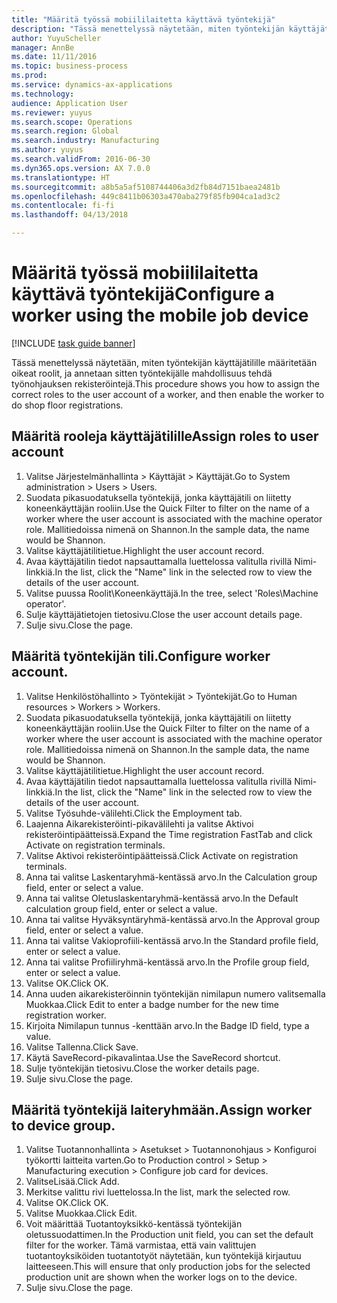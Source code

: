 ```yaml
--- 
title: "Määritä työssä mobiililaitetta käyttävä työntekijä"
description: "Tässä menettelyssä näytetään, miten työntekijän käyttäjätilille määritetään oikeat roolit, ja annetaan sitten työntekijälle mahdollisuus tehdä työnohjauksen rekisteröintejä."
author: YuyuScheller
manager: AnnBe
ms.date: 11/11/2016
ms.topic: business-process
ms.prod: 
ms.service: dynamics-ax-applications
ms.technology: 
audience: Application User
ms.reviewer: yuyus
ms.search.scope: Operations
ms.search.region: Global
ms.search.industry: Manufacturing
ms.author: yuyus
ms.search.validFrom: 2016-06-30
ms.dyn365.ops.version: AX 7.0.0
ms.translationtype: HT
ms.sourcegitcommit: a8b5a5af5108744406a3d2fb84d7151baea2481b
ms.openlocfilehash: 449c8411b06303a470aba279f85fb904ca1ad3c2
ms.contentlocale: fi-fi
ms.lasthandoff: 04/13/2018

---
```

# <a name="configure-a-worker-using-the-mobile-job-device"></a><span data-ttu-id="35385-103">Määritä työssä mobiililaitetta käyttävä työntekijä</span><span class="sxs-lookup"><span data-stu-id="35385-103">Configure a worker using the mobile job device</span></span>

[!INCLUDE [task guide banner](../../includes/task-guide-banner.md)]

<span data-ttu-id="35385-104">Tässä menettelyssä näytetään, miten työntekijän käyttäjätilille määritetään oikeat roolit, ja annetaan sitten työntekijälle mahdollisuus tehdä työnohjauksen rekisteröintejä.</span><span class="sxs-lookup"><span data-stu-id="35385-104">This procedure shows you how to assign the correct roles to the user account of a worker, and then enable the worker to do shop floor registrations.</span></span>


## <a name="assign-roles-to-user-account"></a><span data-ttu-id="35385-105">Määritä rooleja käyttäjätilille</span><span class="sxs-lookup"><span data-stu-id="35385-105">Assign roles to user account</span></span>
1. <span data-ttu-id="35385-106">Valitse Järjestelmänhallinta > Käyttäjät > Käyttäjät.</span><span class="sxs-lookup"><span data-stu-id="35385-106">Go to System administration > Users > Users.</span></span>
2. <span data-ttu-id="35385-107">Suodata pikasuodatuksella työntekijä, jonka käyttäjätili on liitetty koneenkäyttäjän rooliin.</span><span class="sxs-lookup"><span data-stu-id="35385-107">Use the Quick Filter to filter on the name of a worker where the user account is associated with the machine operator role.</span></span> <span data-ttu-id="35385-108">Mallitiedoissa nimenä on Shannon.</span><span class="sxs-lookup"><span data-stu-id="35385-108">In the sample data, the name would be Shannon.</span></span>
3. <span data-ttu-id="35385-109">Valitse käyttäjätilitietue.</span><span class="sxs-lookup"><span data-stu-id="35385-109">Highlight the user account record.</span></span>
4. <span data-ttu-id="35385-110">Avaa käyttäjätilin tiedot napsauttamalla luettelossa valitulla rivillä Nimi-linkkiä.</span><span class="sxs-lookup"><span data-stu-id="35385-110">In the list, click the "Name" link in the selected row to view the details of the user account.</span></span>
5. <span data-ttu-id="35385-111">Valitse puussa Roolit\Koneenkäyttäjä.</span><span class="sxs-lookup"><span data-stu-id="35385-111">In the tree, select 'Roles\Machine operator'.</span></span>
6. <span data-ttu-id="35385-112">Sulje käyttäjätietojen tietosivu.</span><span class="sxs-lookup"><span data-stu-id="35385-112">Close the user account details page.</span></span>
7. <span data-ttu-id="35385-113">Sulje sivu.</span><span class="sxs-lookup"><span data-stu-id="35385-113">Close the page.</span></span>

## <a name="configure-worker-account"></a><span data-ttu-id="35385-114">Määritä työntekijän tili.</span><span class="sxs-lookup"><span data-stu-id="35385-114">Configure worker account.</span></span>
1. <span data-ttu-id="35385-115">Valitse Henkilöstöhallinto > Työntekijät > Työntekijät.</span><span class="sxs-lookup"><span data-stu-id="35385-115">Go to Human resources > Workers > Workers.</span></span>
2. <span data-ttu-id="35385-116">Suodata pikasuodatuksella työntekijä, jonka käyttäjätili on liitetty koneenkäyttäjän rooliin.</span><span class="sxs-lookup"><span data-stu-id="35385-116">Use the Quick Filter to filter on the name of a worker where the user account is associated with the machine operator role.</span></span> <span data-ttu-id="35385-117">Mallitiedoissa nimenä on Shannon.</span><span class="sxs-lookup"><span data-stu-id="35385-117">In the sample data, the name would be Shannon.</span></span>
3. <span data-ttu-id="35385-118">Valitse käyttäjätilitietue.</span><span class="sxs-lookup"><span data-stu-id="35385-118">Highlight the user account record.</span></span>
4. <span data-ttu-id="35385-119">Avaa käyttäjätilin tiedot napsauttamalla luettelossa valitulla rivillä Nimi-linkkiä.</span><span class="sxs-lookup"><span data-stu-id="35385-119">In the list, click the "Name" link in the selected row to view the details of the user account.</span></span>
5. <span data-ttu-id="35385-120">Valitse Työsuhde-välilehti.</span><span class="sxs-lookup"><span data-stu-id="35385-120">Click the Employment tab.</span></span>
6. <span data-ttu-id="35385-121">Laajenna Aikarekisteröinti-pikavälilehti ja valitse Aktivoi rekisteröintipäätteissä.</span><span class="sxs-lookup"><span data-stu-id="35385-121">Expand the Time registration FastTab and click Activate on registration terminals.</span></span>
7. <span data-ttu-id="35385-122">Valitse Aktivoi rekisteröintipäätteissä.</span><span class="sxs-lookup"><span data-stu-id="35385-122">Click Activate on registration terminals.</span></span>
8. <span data-ttu-id="35385-123">Anna tai valitse Laskentaryhmä-kentässä arvo.</span><span class="sxs-lookup"><span data-stu-id="35385-123">In the Calculation group field, enter or select a value.</span></span>
9. <span data-ttu-id="35385-124">Anna tai valitse Oletuslaskentaryhmä-kentässä arvo.</span><span class="sxs-lookup"><span data-stu-id="35385-124">In the Default calculation group field, enter or select a value.</span></span>
10. <span data-ttu-id="35385-125">Anna tai valitse Hyväksyntäryhmä-kentässä arvo.</span><span class="sxs-lookup"><span data-stu-id="35385-125">In the Approval group field, enter or select a value.</span></span>
11. <span data-ttu-id="35385-126">Anna tai valitse Vakioprofiili-kentässä arvo.</span><span class="sxs-lookup"><span data-stu-id="35385-126">In the Standard profile field, enter or select a value.</span></span>
12. <span data-ttu-id="35385-127">Anna tai valitse Profiiliryhmä-kentässä arvo.</span><span class="sxs-lookup"><span data-stu-id="35385-127">In the Profile group field, enter or select a value.</span></span>
13. <span data-ttu-id="35385-128">Valitse OK.</span><span class="sxs-lookup"><span data-stu-id="35385-128">Click OK.</span></span>
14. <span data-ttu-id="35385-129">Anna uuden aikarekisteröinnin työntekijän nimilapun numero valitsemalla Muokkaa.</span><span class="sxs-lookup"><span data-stu-id="35385-129">Click Edit to enter a badge number for the new time registration worker.</span></span>
15. <span data-ttu-id="35385-130">Kirjoita Nimilapun tunnus -kenttään arvo.</span><span class="sxs-lookup"><span data-stu-id="35385-130">In the Badge ID field, type a value.</span></span>
16. <span data-ttu-id="35385-131">Valitse Tallenna.</span><span class="sxs-lookup"><span data-stu-id="35385-131">Click Save.</span></span>
17. <span data-ttu-id="35385-132">Käytä SaveRecord-pikavalintaa.</span><span class="sxs-lookup"><span data-stu-id="35385-132">Use the SaveRecord shortcut.</span></span>
18. <span data-ttu-id="35385-133">Sulje työntekijän tietosivu.</span><span class="sxs-lookup"><span data-stu-id="35385-133">Close the worker details page.</span></span>
19. <span data-ttu-id="35385-134">Sulje sivu.</span><span class="sxs-lookup"><span data-stu-id="35385-134">Close the page.</span></span>

## <a name="assign-worker-to-device-group"></a><span data-ttu-id="35385-135">Määritä työntekijä laiteryhmään.</span><span class="sxs-lookup"><span data-stu-id="35385-135">Assign worker to device group.</span></span>
1. <span data-ttu-id="35385-136">Valitse Tuotannonhallinta > Asetukset > Tuotannonohjaus > Konfiguroi työkortti laitteita varten.</span><span class="sxs-lookup"><span data-stu-id="35385-136">Go to Production control > Setup > Manufacturing execution > Configure job card for devices.</span></span>
2. <span data-ttu-id="35385-137">ValitseLisää.</span><span class="sxs-lookup"><span data-stu-id="35385-137">Click Add.</span></span>
3. <span data-ttu-id="35385-138">Merkitse valittu rivi luettelossa.</span><span class="sxs-lookup"><span data-stu-id="35385-138">In the list, mark the selected row.</span></span>
4. <span data-ttu-id="35385-139">Valitse OK.</span><span class="sxs-lookup"><span data-stu-id="35385-139">Click OK.</span></span>
5. <span data-ttu-id="35385-140">Valitse Muokkaa.</span><span class="sxs-lookup"><span data-stu-id="35385-140">Click Edit.</span></span>
6. <span data-ttu-id="35385-141">Voit määrittää Tuotantoyksikkö-kentässä työntekijän oletussuodattimen.</span><span class="sxs-lookup"><span data-stu-id="35385-141">In the Production unit field, you can set the default filter for the worker.</span></span> <span data-ttu-id="35385-142">Tämä varmistaa, että vain valittujen tuotantoyksiköiden tuotantotyöt näytetään, kun työntekijä kirjautuu laitteeseen.</span><span class="sxs-lookup"><span data-stu-id="35385-142">This will ensure that only production jobs for the selected production unit are shown when the worker logs on to the device.</span></span>
7. <span data-ttu-id="35385-143">Sulje sivu.</span><span class="sxs-lookup"><span data-stu-id="35385-143">Close the page.</span></span>

